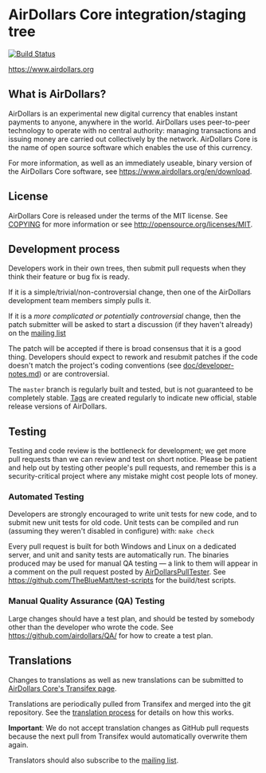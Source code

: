 AirDollars Core integration/staging tree
=====================================

[![Build Status](https://travis-ci.org/airdollars/airdollars.svg?branch=master)](https://travis-ci.org/airdollars/airdollars)

https://www.airdollars.org

What is AirDollars?
----------------

AirDollars is an experimental new digital currency that enables instant payments to
anyone, anywhere in the world. AirDollars uses peer-to-peer technology to operate
with no central authority: managing transactions and issuing money are carried
out collectively by the network. AirDollars Core is the name of open source
software which enables the use of this currency.

For more information, as well as an immediately useable, binary version of
the AirDollars Core software, see https://www.airdollars.org/en/download.

License
-------

AirDollars Core is released under the terms of the MIT license. See [COPYING](COPYING) for more
information or see http://opensource.org/licenses/MIT.

Development process
-------------------

Developers work in their own trees, then submit pull requests when they think
their feature or bug fix is ready.

If it is a simple/trivial/non-controversial change, then one of the AirDollars
development team members simply pulls it.

If it is a *more complicated or potentially controversial* change, then the patch
submitter will be asked to start a discussion (if they haven't already) on the
[mailing list](https://lists.linuxfoundation.org/mailman/listinfo/airdollars-dev)

The patch will be accepted if there is broad consensus that it is a good thing.
Developers should expect to rework and resubmit patches if the code doesn't
match the project's coding conventions (see [doc/developer-notes.md](doc/developer-notes.md)) or are
controversial.

The `master` branch is regularly built and tested, but is not guaranteed to be
completely stable. [Tags](https://github.com/airdollars/airdollars/tags) are created
regularly to indicate new official, stable release versions of AirDollars.

Testing
-------

Testing and code review is the bottleneck for development; we get more pull
requests than we can review and test on short notice. Please be patient and help out by testing
other people's pull requests, and remember this is a security-critical project where any mistake might cost people
lots of money.

### Automated Testing

Developers are strongly encouraged to write unit tests for new code, and to
submit new unit tests for old code. Unit tests can be compiled and run (assuming they weren't disabled in configure) with: `make check`

Every pull request is built for both Windows and Linux on a dedicated server,
and unit and sanity tests are automatically run. The binaries produced may be
used for manual QA testing — a link to them will appear in a comment on the
pull request posted by [AirDollarsPullTester](https://github.com/AirDollarsPullTester). See https://github.com/TheBlueMatt/test-scripts
for the build/test scripts.

### Manual Quality Assurance (QA) Testing

Large changes should have a test plan, and should be tested by somebody other
than the developer who wrote the code.
See https://github.com/airdollars/QA/ for how to create a test plan.

Translations
------------

Changes to translations as well as new translations can be submitted to
[AirDollars Core's Transifex page](https://www.transifex.com/projects/p/airdollars/).

Translations are periodically pulled from Transifex and merged into the git repository. See the
[translation process](doc/translation_process.md) for details on how this works.

**Important**: We do not accept translation changes as GitHub pull requests because the next
pull from Transifex would automatically overwrite them again.

Translators should also subscribe to the [mailing list](https://groups.google.com/forum/#!forum/airdollars-translators).
